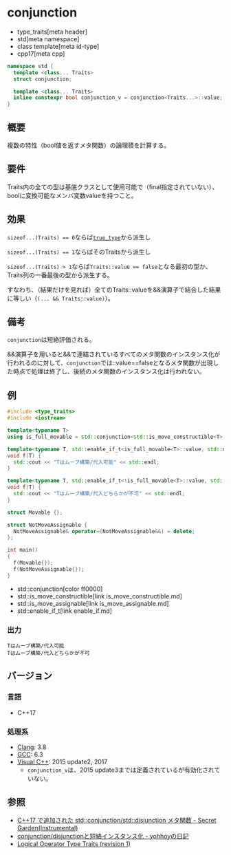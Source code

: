 # conjunction
* type_traits[meta header]
* std[meta namespace]
* class template[meta id-type]
* cpp17[meta cpp]

```cpp
namespace std {
  template <class... Traits>
  struct conjunction;

  template <class... Traits>
  inline constexpr bool conjunction_v = conjunction<Traits...>::value;
}
```

## 概要
複数の特性（bool値を返すメタ関数）の論理積を計算する。

## 要件
Traits内の全ての型は基底クラスとして使用可能で（final指定されていない）、boolに変換可能なメンバ変数valueを持つこと。

## 効果
`sizeof...(Traits) == 0`ならば[`true_type`](true_type.md)から派生し

`sizeof...(Traits) == 1`ならばそのTraitsから派生し

`sizeof...(Traits) > 1`ならば`Traits::value == false`となる最初の型か、Traits列の一番最後の型から派生する。

すなわち、（結果だけを見れば）全てのTraits::valueを&&演算子で結合した結果に等しい（`(... && Traits::value)`）。

## 備考
`conjunction`は短絡評価される。

&&演算子を用いると&&で連結されているすべてのメタ関数のインスタンス化が行われるのに対して、`conjunction`では::value==falseとなるメタ関数が出現した時点で処理は終了し、後続のメタ関数のインスタンス化は行われない。

## 例
```cpp example
#include <type_traits>
#include <iostream>

template<typename T>
using is_full_movable = std::conjunction<std::is_move_constructible<T>, std::is_move_assignable<T>>;

template<typename T, std::enable_if_t<is_full_movable<T>::value, std::nullptr_t> = nullptr>
void f(T) {
  std::cout << "Tはムーブ構築/代入可能" << std::endl;
}

template<typename T, std::enable_if_t<!is_full_movable<T>::value, std::nullptr_t> = nullptr>
void f(T) {
  std::cout << "Tはムーブ構築/代入どちらかが不可" << std::endl;
}

struct Movable {};

struct NotMoveAssignable {
  NotMoveAssignable& operator=(NotMoveAssignable&&) = delete;
};

int main()
{
  f(Movable{});
  f(NotMoveAssignable{});
}
```
* std::conjunction[color ff0000]
* std::is_move_constructible[link is_move_constructible.md]
* std::is_move_assignable[link is_move_assignable.md]
* std::enable_if_t[link enable_if.md]

### 出力
```
Tはムーブ構築/代入可能
Tはムーブ構築/代入どちらかが不可
```

## バージョン
### 言語
- C++17

### 処理系
- [Clang](/implementation.md#clang): 3.8
- [GCC](/implementation.md#gcc): 6.3
- [Visual C++](/implementation.md#visual_cpp): 2015 update2, 2017
	- `conjunction_v`は、2015 update3までは定義されているが有効化されていない。


## 参照
- [C++17 で追加された std::conjunction/std::disjunction メタ関数 - Secret Garden(Instrumental)](http://secret-garden.hatenablog.com/entry/2017/08/13/203150)
- [conjunction/disjunctionと短絡インスタンス化 - yohhoyの日記](https://yohhoy.hatenadiary.jp/entry/20171103/p1)
- [Logical Operator Type Traits (revision 1)](http://www.open-std.org/jtc1/sc22/wg21/docs/papers/2015/p0013r1.html)
